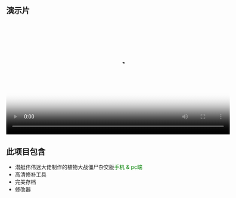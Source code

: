 ## 演示片

<div style="text-align: center; margin-top: 20px;">  
    <video id="video" controls autoplay poster="封面.jpg" width="600">  
        <source src="https://github.com/nextisme/PvZ-hybrid-version/assets/119846748/4017a1d7-0680-4117-af60-8dc4aaefeab1" type="video/mp4">
    </video>  
</div>

## 此项目包含
- 潜艇伟伟迷大佬制作的植物大战僵尸杂交版<font color=#008000 >手机 & pc端</font>
- 高清修补工具
- 完美存档
- 修改器